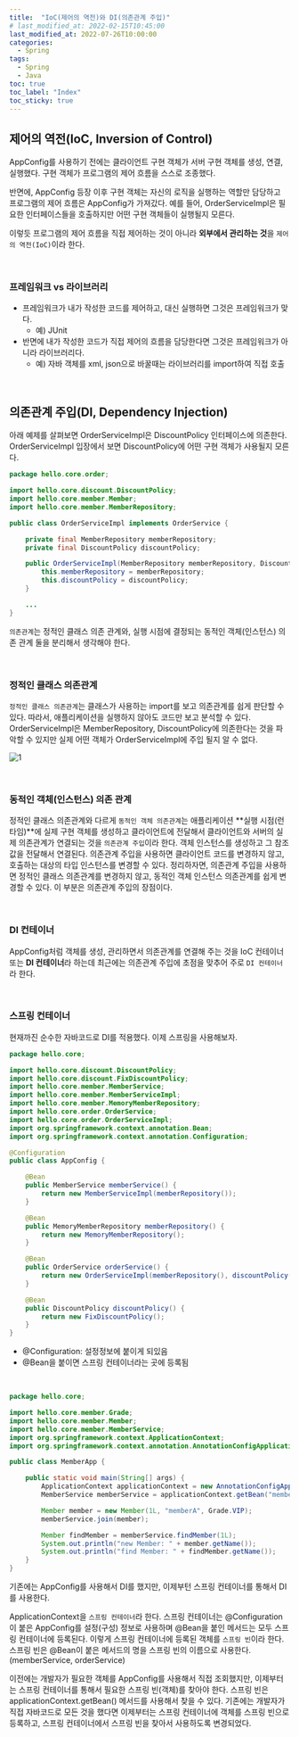 ```yaml
---
title:  "IoC(제어의 역전)와 DI(의존관계 주입)"
# last_modified_at: 2022-02-15T10:45:00
last_modified_at: 2022-07-26T10:00:00
categories: 
  - Spring
tags:
  - Spring
  - Java
toc: true
toc_label: "Index"
toc_sticky: true
---
```


## 제어의 역전(IoC, Inversion of Control)

AppConfig를 사용하기 전에는 클라이언트 구현 객체가 서버 구현 객체를 생성, 연결, 실행했다. 구현 객체가 프로그램의 제어 흐름을 스스로 조종했다.

반면에, AppConfig 등장 이후 구현 객체는 자신의 로직을 실행하는 역할만 담당하고 프로그램의 제어 흐름은 AppConfig가 가져갔다. 예를 들어, OrderServiceImpl은 필요한 인터페이스들을 호출하지만 어떤 구현 객체들이 실행될지 모른다.

이렇듯 프로그램의 제어 흐름을 직접 제어하는 것이 아니라 **외부에서 관리하는 것**을 `제어의 역전(IoC)`이라 한다.

<br>

### 프레임워크 vs 라이브러리

- 프레임워크가 내가 작성한 코드를 제어하고, 대신 실행하면 그것은 프레임워크가 맞다.
    - 예) JUnit
- 반면에 내가 작성한 코드가 직접 제어의 흐름을 담당한다면 그것은 프레임워크가 아니라 라이브러리다.
    - 예) 자바 객체를 xml, json으로 바꿀때는 라이브러리를 import하여 직접 호출

<br>

## 의존관계 주입(DI, Dependency Injection)

아래 예제를 살펴보면 OrderServiceImpl은 DiscountPolicy 인터페이스에 의존한다. OrderServiceImpl 입장에서 보면 DiscountPolicy에 어떤 구현 객체가 사용될지 모른다.

```java
package hello.core.order;

import hello.core.discount.DiscountPolicy;
import hello.core.member.Member;
import hello.core.member.MemberRepository;

public class OrderServiceImpl implements OrderService {

    private final MemberRepository memberRepository;
    private final DiscountPolicy discountPolicy;

    public OrderServiceImpl(MemberRepository memberRepository, DiscountPolicy discountPolicy) {
        this.memberRepository = memberRepository;
        this.discountPolicy = discountPolicy;
    }

    ...
}
```

`의존관계`는 정적인 클래스 의존 관계와, 실행 시점에 결정되는 동적인 객체(인스턴스) 의존 관계 둘을 분리해서 생각해야 한다.

<br>

### 정적인 클래스 의존관계

`정적인 클래스 의존관계`는 클래스가 사용하는 import를 보고 의존관계를 쉽게 판단할 수 있다. 따라서, 애플리케이션을 실행하지 않아도 코드만 보고 분석할 수 있다. OrderServiceImpl은 MemberRepository, DiscountPolicy에 의존한다는 것을 파악할 수 있지만 실제 어떤 객체가 OrderServiceImpl에 주입 될지 알 수 없다.

![1](https://user-images.githubusercontent.com/79130276/180967417-6c366a2f-101c-4067-b26c-a479966ee57c.png)

<br>

### 동적인 객체(인스턴스) 의존 관계

정적인 클래스 의존관계와 다르게 `동적인 객체 의존관계`는 애플리케이션 **실행 시점(런타임)**에 실제 구현 객체를 생성하고 클라이언트에 전달해서 클라이언트와 서버의 실제 의존관계가 연결되는 것을 `의존관계 주입`이라 한다. 객체 인스턴스를 생성하고 그 참조값을 전달해서 연결된다. 의존관계 주입을 사용하면 클라이언트 코드를 변경하지 않고, 호출하는 대상의 타입 인스턴스를 변경할 수 있다. 정리하자면, 의존관계 주입을 사용하면 정적인 클래스 의존관계를 변경하지 않고, 동적인 객체 인스턴스 의존관계를 쉽게 변경할 수 있다. 이 부분은 의존관계 주입의 장점이다.

<br>

### DI 컨테이너

AppConfig처럼 객체를 생성, 관리하면서 의존관계를 연결해 주는 것을 IoC 컨테이너 또는 **DI 컨테이너**라 하는데 최근에는 의존관계 주입에 초점을 맞추어 주로 `DI 컨테이너`라 한다.

<br>

### 스프링 컨테이너

현재까진 순수한 자바코드로 DI를 적용했다. 이제 스프링을 사용해보자.

```java
package hello.core;

import hello.core.discount.DiscountPolicy;
import hello.core.discount.FixDiscountPolicy;
import hello.core.member.MemberService;
import hello.core.member.MemberServiceImpl;
import hello.core.member.MemoryMemberRepository;
import hello.core.order.OrderService;
import hello.core.order.OrderServiceImpl;
import org.springframework.context.annotation.Bean;
import org.springframework.context.annotation.Configuration;

@Configuration
public class AppConfig {

    @Bean
    public MemberService memberService() {
        return new MemberServiceImpl(memberRepository());
    }

    @Bean
    public MemoryMemberRepository memberRepository() {
        return new MemoryMemberRepository();
    }

    @Bean
    public OrderService orderService() {
        return new OrderServiceImpl(memberRepository(), discountPolicy());
    }

    @Bean
    public DiscountPolicy discountPolicy() {
        return new FixDiscountPolicy();
    }
}
```

- @Configuration: 설정정보에 붙이게 되있음
- @Bean을 붙이면 스프링 컨테이너라는 곳에 등록됨

<br>

```java
package hello.core;

import hello.core.member.Grade;
import hello.core.member.Member;
import hello.core.member.MemberService;
import org.springframework.context.ApplicationContext;
import org.springframework.context.annotation.AnnotationConfigApplicationContext;

public class MemberApp {

    public static void main(String[] args) {
        ApplicationContext applicationContext = new AnnotationConfigApplicationContext(AppConfig.class);
        MemberService memberService = applicationContext.getBean("memberService", MemberService.class);

        Member member = new Member(1L, "memberA", Grade.VIP);
        memberService.join(member);

        Member findMember = memberService.findMember(1L);
        System.out.println("new Member: " + member.getName());
        System.out.println("find Member: " + findMember.getName());
    }
}
```

기존에는 AppConfig를 사용해서 DI를 했지만, 이제부턴 스프링 컨테이너를 통해서 DI를 사용한다.

ApplicationContext을 `스프링 컨테이너`라 한다. 스프링 컨테이너는 @Configuration이 붙은 AppConfig를 설정(구성) 정보로 사용하며 @Bean을 붙인 메서드는 모두 스프링 컨테이너에 등록된다. 이렇게 스프링 컨테이너에 등록된 객체를 `스프링 빈`이라 한다. 스프링 빈은 @Bean이 붙은 메서드의 명을 스프링 빈의 이름으로 사용한다. (memberService, orderService)

이전에는 개발자가 필요한 객체를 AppConfig를 사용해서 직접 조회했지만, 이제부터는 스프링 컨테이너를 통해서 필요한 스프링 빈(객체)를 찾아야 한다. 스프링 빈은 applicationContext.getBean() 메서드를 사용해서 찾을 수 있다. 기존에는 개발자가 직접 자바코드로 모든 것을 했다면 이제부터는 스프링 컨테이너에 객체를 스프링 빈으로 등록하고, 스프링 컨테이너에서 스프링 빈을 찾아서 사용하도록 변경되었다.